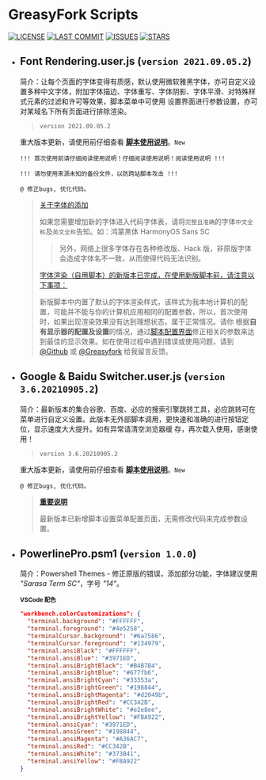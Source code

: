 # **GreasyFork Scripts**

[![LICENSE](https://img.shields.io/badge/License-GPL--3.0--only-blue.svg?style=for-the-badge&logo=github "LICENSE")](https://github.com/F9y4ng/GreasyFork-Scripts/blob/master/LICENSE)
[![LAST COMMIT](https://img.shields.io/github/last-commit/F9y4ng/GreasyFork-Scripts?color=blue&logo=github&style=for-the-badge "LAST COMMIT")](https://github.com/F9y4ng/GreasyFork-Scripts/commits/master)
[![ISSUES](https://img.shields.io/github/issues/F9y4ng/GreasyFork-Scripts?logo=github&style=for-the-badge "ISSUES")](https://github.com/F9y4ng/GreasyFork-Scripts/issues)
[![STARS](https://img.shields.io/github/stars/F9y4ng/GreasyFork-Scripts?color=brightgreen&logo=github&style=for-the-badge "STARS")](https://github.com/login?return_to=%2FF9y4ng%2FGreasyFork-Scripts)

- ## **Font Rendering.user.js** (`version 2021.09.05.2`)

  简介：让每个页面的字体变得有质感，默认使用微软雅黑字体，亦可自定义设置多种中文字体，附加字体描边、字体重写、字体阴影、字体平滑、对特殊样式元素的过滤和许可等效果，脚本菜单中可使用
  设置界面进行参数设置，亦可对某域名下所有页面进行排除渲染。

  > `version 2021.09.05.2`

  重大版本更新，请使用前仔细查看
  [**脚本使用说明**](https://openuserjs.org/scripts/t3xtf0rm4tgmail.com/%E5%AD%97%E4%BD%93%E6%B8%B2%E6%9F%93%EF%BC%88%E8%87%AA%E7%94%A8%E8%84%9A%E6%9C%AC%EF%BC%89)。`New`

  `!!! 首次使用前请仔细阅读使用说明！仔细阅读使用说明！阅读使用说明 !!!`

  `!!! 请勿使用来源未知的备份文件，以防跨站脚本攻击 !!!`

  ```text
  @ 修正bugs, 优化代码。
  ```

  > [关于字体的添加](#)
  >
  > 如果您需要增加新的字体进入代码字体表，请将`完整且准确`的字体`中文全称`及`英文全称`告知。如：鸿蒙黑体 HarmonyOS Sans SC
  >
  > > 另外，网络上很多字体存在各种修改版、Hack 版，非原版字体会造成字体名不一致，从而使得代码无法识别。
  >
  > [字体渲染（自用脚本）的新版本已完成，在使用新版脚本前，请注意以下事项：](#)
  >
  > 新版脚本中内置了默认的字体渲染样式，该样式为我本地计算机的配置，可能并不能与你的计算机应用相同的配置参数，所以，首次使用时，如果出现渲染效果没有达到理想状态，属于正常情况。请你
  > 根据**自有显示器的配置及设置**的情况，通过[脚本配置界面](#脚本设置界面)修正相关的参数来达到最佳的显示效果。如在使用过程中遇到错误或使用问题，请到
  > [@Github](https://github.com/F9y4ng/GreasyFork-Scripts/issues) 或 [@Greasyfork](https://greasyfork.org/scripts/416688/feedback) 给我留言反馈。

- ## **Google & Baidu Switcher.user.js** (`version 3.6.20210905.2`)

  简介：最新版本的集合谷歌、百度、必应的搜索引擎跳转工具，必应跳转可在菜单进行自定义设置。此版本无外部脚本调用，更快速和准确的进行按钮定位，显示速度大大提升。如有异常请清空浏览器缓
  存，再次载入使用，感谢使用！

  > `version 3.6.20210905.2`

  重大版本更新，请使用前仔细查看 [**脚本使用说明**](<https://openuserjs.org/scripts/t3xtf0rm4tgmail.com/Google_baidu_Switcher_(ALL_in_One)>)。`New`

  ```text
  @ 修正bugs, 优化代码。
  ```

  > [**重要说明**](#)
  >
  > 最新版本已新增脚本设置菜单配置页面，无需修改代码来完成参数设置。

- ## **PowerlinePro.psm1** (`version 1.0.0`)

  简介：Powershell Themes - 修正原版的错误，添加部分功能，字体建议使用 _"Sarasa Term SC"_，字号 _"14"_。

  <sub>**VSCode 配色**</sub>

  ```json
  "workbench.colorCustomizations": {
    "terminal.background": "#FFFFFF",
    "terminal.foreground": "#4e5258",
    "terminalCursor.background": "#6a7586",
    "terminalCursor.foreground": "#134979",
    "terminal.ansiBlack": "#FFFFFF",
    "terminal.ansiBlue": "#3971ED",
    "terminal.ansiBrightBlack": "#B4B7B4",
    "terminal.ansiBrightBlue": "#677fb6",
    "terminal.ansiBrightCyan": "#33353a",
    "terminal.ansiBrightGreen": "#198844",
    "terminal.ansiBrightMagenta": "#d2049b",
    "terminal.ansiBrightRed": "#CC342B",
    "terminal.ansiBrightWhite": "#e2e8ee",
    "terminal.ansiBrightYellow": "#FBA922",
    "terminal.ansiCyan": "#3971ED",
    "terminal.ansiGreen": "#198844",
    "terminal.ansiMagenta": "#A36AC7",
    "terminal.ansiRed": "#CC342B",
    "terminal.ansiWhite": "#373B41",
    "terminal.ansiYellow": "#FBA922"
  }
  ```
